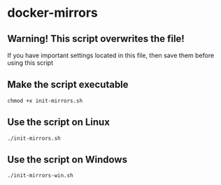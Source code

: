 # docker-mirrors

## Warning! This script overwrites the file!

If you have important settings located in this file, then save them before using this script

## Make the script executable

```
chmod +x init-mirrors.sh
```

## Use the script on Linux

```
./init-mirrors.sh
```

## Use the script on Windows

```
./init-mirrors-win.sh
```
